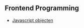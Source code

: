## Frontend Programming

 - [Javascript objecten](http://samedpolat.nl/frontend-programming/js-objecten/index.html)
